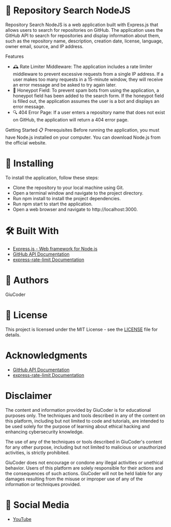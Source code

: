 # 📁 Repository Search NodeJS
Repository Search NodeJS is a web application built with Express.js that allows users to search for repositories on GitHub. The application uses the GitHub API to search for repositories and display information about them, such as the repository name, description, creation date, license, language, owner email, source, and IP address.

Features
- 🕰️ Rate Limiter Middleware: The application includes a rate limiter middleware to prevent excessive requests from a single IP address. If a user makes too many requests in a 15-minute window, they will receive an error message and be asked to try again later.
- 🐝 Honeypot Field: To prevent spam bots from using the application, a honeypot field has been added to the search form. If the honeypot field is filled out, the application assumes the user is a bot and displays an error message.
- 🔍 404 Error Page: If a user enters a repository name that does not exist on GitHub, the application will return a 404 error page.

Getting Started
📋 Prerequisites
Before running the application, you must have Node.js installed on your computer. You can download Node.js from the official website.

# 🚀 Installing
To install the application, follow these steps:

- Clone the repository to your local machine using Git.
- Open a terminal window and navigate to the project directory.
- Run npm install to install the project dependencies.
- Run npm start to start the application.
- Open a web browser and navigate to http://localhost:3000.
# 🛠️ Built With
- [Express.js - Web framework for Node.js](https://expressjs.com/)
- [GitHub API Documentation](https://docs.github.com/en/rest?apiVersion=2022-11-28)
- [express-rate-limit Documentation](https://www.npmjs.com/package/express-rate-limit)

# 👤 Authors
GiuCoder

# 📄 License
This project is licensed under the MIT License - see the [LICENSE](https://github.com/GiuCoder/REPOSITORY-SEARCH-NODEJS/blob/main/MIT%20LICENSE) file for details.

# Acknowledgments

- [GitHub API Documentation](https://docs.github.com/en/rest?apiVersion=2022-11-28)
- [express-rate-limit Documentation](https://www.npmjs.com/package/express-rate-limit)

# Disclaimer
The content and information provided by GiuCoder is for educational purposes only. The techniques and tools described in any of the content on this platform, including but not limited to code and tutorials, are intended to be used solely for the purpose of learning about ethical hacking and enhancing cybersecurity knowledge.

The use of any of the techniques or tools described in GiuCoder's content for any other purpose, including but not limited to malicious or unauthorized activities, is strictly prohibited.

GiuCoder does not encourage or condone any illegal activities or unethical behavior. Users of this platform are solely responsible for their actions and the consequences of such actions. GiuCoder will not be held liable for any damages resulting from the misuse or improper use of any of the information or techniques provided.

# 📱 Social Media

- [YouTube](https://www.youtube.com/channel/UCFH1zkg-QNOCk-c6mfUgCjA)
